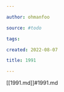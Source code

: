 ```yaml
---

author: ohmanfoo

source: #todo

tags: 

created: 2022-08-07

title: 1991

---
```

[[1991.md]]#1991.md